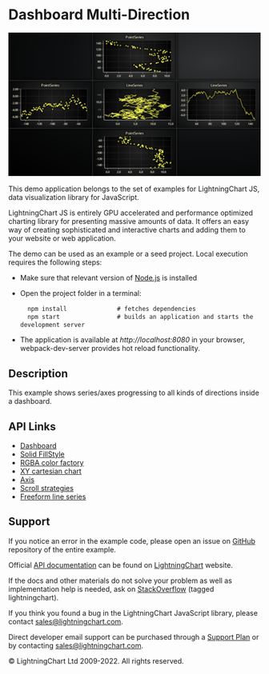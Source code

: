 # Dashboard Multi-Direction

![Dashboard Multi-Direction](dashboardMulti-darkGold.png)

This demo application belongs to the set of examples for LightningChart JS, data visualization library for JavaScript.

LightningChart JS is entirely GPU accelerated and performance optimized charting library for presenting massive amounts of data. It offers an easy way of creating sophisticated and interactive charts and adding them to your website or web application.

The demo can be used as an example or a seed project. Local execution requires the following steps:

-   Make sure that relevant version of [Node.js](https://nodejs.org/en/download/) is installed
-   Open the project folder in a terminal:

          npm install              # fetches dependencies
          npm start                # builds an application and starts the development server

-   The application is available at _http://localhost:8080_ in your browser, webpack-dev-server provides hot reload functionality.


## Description

This example shows series/axes progressing to all kinds of directions inside a dashboard.


## API Links

* [Dashboard]
* [Solid FillStyle]
* [RGBA color factory]
* [XY cartesian chart]
* [Axis]
* [Scroll strategies]
* [Freeform line series]


## Support

If you notice an error in the example code, please open an issue on [GitHub][0] repository of the entire example.

Official [API documentation][1] can be found on [LightningChart][2] website.

If the docs and other materials do not solve your problem as well as implementation help is needed, ask on [StackOverflow][3] (tagged lightningchart).

If you think you found a bug in the LightningChart JavaScript library, please contact sales@lightningchart.com.

Direct developer email support can be purchased through a [Support Plan][4] or by contacting sales@lightningchart.com.

[0]: https://github.com/Arction/
[1]: https://lightningchart.com/lightningchart-js-api-documentation/
[2]: https://lightningchart.com
[3]: https://stackoverflow.com/questions/tagged/lightningchart
[4]: https://lightningchart.com/support-services/

© LightningChart Ltd 2009-2022. All rights reserved.


[Dashboard]: https://lightningchart.com/js-charts/api-documentation/v6.1.0/classes/Dashboard.html
[Solid FillStyle]: https://lightningchart.com/js-charts/api-documentation/v6.1.0/classes/SolidFill.html
[RGBA color factory]: https://lightningchart.com/js-charts/api-documentation/v6.1.0/functions/ColorRGBA.html
[XY cartesian chart]: https://lightningchart.com/js-charts/api-documentation/v6.1.0/classes/ChartXY.html
[Axis]: https://lightningchart.com/js-charts/api-documentation/v6.1.0/classes/Axis.html
[Scroll strategies]: https://lightningchart.com/js-charts/api-documentation/v6.1.0/variables/AxisScrollStrategies.html
[Freeform line series]: https://lightningchart.com/js-charts/api-documentation/v6.1.0/classes/LineSeries.html

